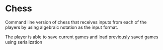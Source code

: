 # Chess
Command line version of chess that receives inputs from each of the players by using algebraic notation as the input format.

The player is able to save current games and load previously saved games using serialization
